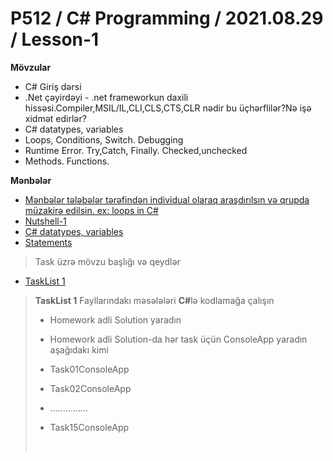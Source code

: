 # P512 / C# Programming / 2021.08.29 / Lesson-1
<b>Mövzular</b>

-   C# Giriş dərsi
-   .Net çəyirdəyi - .net frameworkun daxili hissəsi.Compiler,MSIL/IL,CLI,CLS,CTS,CLR nədir bu üçhərflilər?Nə işə xidmət edirlər?
-   C# datatypes, variables
-   Loops, Conditions, Switch. Debugging
-   Runtime Error. Try,Catch, Finally. Checked,unchecked
-   Methods. Functions.



<b>Mənbələr</b>

- [Mənbələr tələbələr tərəfindən individual olaraq araşdırılsın və qrupda müzakirə edilsin. ex: loops in C#](https://www.google.com/search?q=loops+in+c%23&oq=loops+in+c%23&aqs=chrome..69i57j0l3j0i10i22i30j0i22i30l5.22731j0j7&sourceid=chrome&ie=UTF-8)
- [Nutshell-1](Framework%20Nutshell.pdf) 
- [C# datatypes, variables](https://www.tutorialsteacher.com/csharp/csharp-data-types)
- [Statements](http://www.java2s.com/Tutorial/CSharp/0080__Statement/Catalog0080__Statement.htm)

> Task üzrə mövzu başlığı və qeydlər
- [TaskList 1](/eve1.txt)

<blockquote>
<b>TaskList 1</b>
    Fayllarındakı məsələləri <b>C#</b>lə kodlamağa çalışın
    <br>
    
- Homework adli Solution yaradın
- Homework adli Solution-da hər task üçün ConsoleApp yaradın aşağıdakı kimi
- Task01ConsoleApp
- Task02ConsoleApp
- ...............
- Task15ConsoleApp 

   </br>
</blockquote>